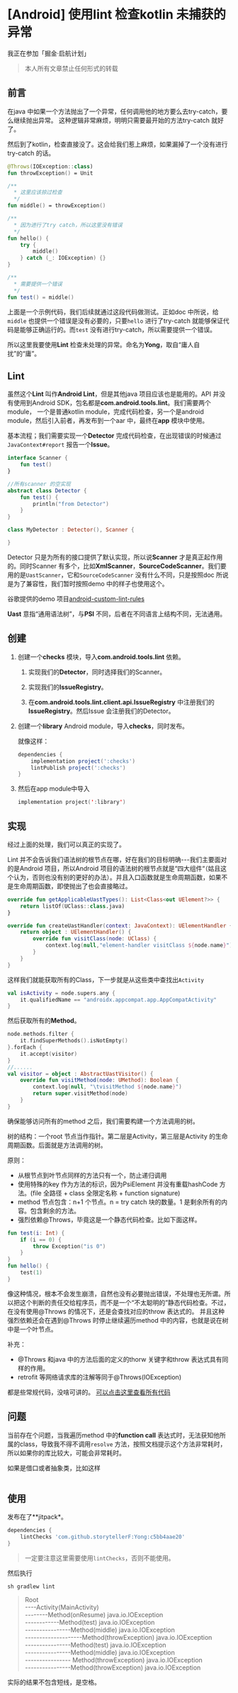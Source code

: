 # [Android] 使用lint 检查kotlin 未捕获的异常

我正在参加「掘金·启航计划」

> 本人所有文章禁止任何形式的转载

## 前言

在java 中如果一个方法抛出了一个异常，任何调用他的地方要么去try-catch，要么继续抛出异常。
这种逻辑非常麻烦，明明只需要最开始的方法try-catch 就好了。

然后到了kotlin，检查直接没了。这会给我们惹上麻烦，如果漏掉了一个没有进行try-catch 的话。

```kotlin
@Throws(IOException::class)
fun throwException() = Unit

/**
  * 这里应该掠过检查
  */
fun middle() = throwException()

/**
  * 因为进行了try catch，所以这里没有错误
  */
fun hello() {
    try {
        middle()
    } catch (_: IOException) {}
}

/**
  * 需要提供一个错误
  */
fun test() = middle()
```

上面是一个示例代码，我们后续就通过这段代码做测试。正如doc 中所说，给`middle` 也提供一个错误是没有必要的，只要`hello` 进行了try-catch 就能够保证代码是能够正确运行的。而`test` 没有进行try-catch，所以需要提供一个错误。

所以这里我要使用**Lint** 检查未处理的异常。命名为**Yong**，取自“庸人自扰”的“庸”。

## Lint

虽然这个**Lint** 叫作**Android Lint**，但是其他java 项目应该也是能用的。API 并没有使用到Android SDK，包名都是**com.android.tools.lint**。我们需要两个module， 一个是普通kotlin module，完成代码检查，另一个是android module，然后引入前者，再发布到一个aar 中，最终在**app** 模块中使用。

基本流程；我们需要实现一个**Detector** 完成代码检查，在出现错误的时候通过`JavaContext#report` 报告一个**Issue**。

```kotlin
interface Scanner {
    fun test()
}

//所有scanner 的空实现
abstract class Detector {
    fun test() {
        println("from Detector")
    }
}

class MyDetector : Detector(), Scanner {

}
```

Detector 只是为所有的接口提供了默认实现，所以说**Scanner** 才是真正起作用的。同时Scanner 有多个，比如**XmlScanner**，**SourceCodeScanner**。我们要用的是`UastScanner`，它和`SourceCodeScanner` 没有什么不同，只是按照doc 所说是为了兼容性，我们暂时按照demo 中的样子也使用这个。

谷歌提供的demo 项目[android-custom-lint-rules](https://github.com/googlesamples/android-custom-lint-rules)

**Uast** 意指“通用语法树”，与**PSI** 不同，后者在不同语言上结构不同，无法通用。

## 创建

1. 创建一个**checks** 模块，导入**com.android.tools.lint** 依赖。

    1. 实现我们的**Detector**，同时选择我们的Scanner。

    2. 实现我们的**IssueRegistry**。

    3. 在**com.android.tools.lint.client.api.IssueRegistry** 中注册我们的**IssueRegistry**。然后Issue 会注册我们的Detector。

2. 创建一个**library** Android module，导入**checks**，同时发布。

    就像这样：

    ```groovy
    dependencies {
        implementation project(':checks')
        lintPublish project(':checks')
    }
    ```

3. 然后在app module中导入

    ```kts
    implementation project(':library')
    ```

## 实现

经过上面的处理，我们可以真正的实现了。

Lint 并不会告诉我们语法树的根节点在哪，好在我们的目标明确---我们主要面对的是Android 项目，所以Android 项目的语法树的根节点就是“四大组件“（姑且这个认为，否则也没有别的更好的办法）。并且入口函数就是生命周期函数，如果不是生命周期函数，即使抛出了也会直接略过。

```kotlin
override fun getApplicableUastTypes(): List<Class<out UElement?>> {
    return listOf(UClass::class.java)
}

override fun createUastHandler(context: JavaContext): UElementHandler {
    return object : UElementHandler() {
        override fun visitClass(node: UClass) {
            context.log(null,"element-handler visitClass ${node.name}")
        }
    }
}
```

这样我们就能获取所有的Class，下一步就是从这些类中查找出`Activity`

```kotlin
val isActivity = node.supers.any {
    it.qualifiedName == "androidx.appcompat.app.AppCompatActivity"
}
```

然后获取所有的**Method**。

```kotlin
node.methods.filter {
    it.findSuperMethods().isNotEmpty()
}.forEach {
    it.accept(visitor)
}
//......
val visitor = object : AbstractUastVisitor() {
    override fun visitMethod(node: UMethod): Boolean {
        context.log(null, "\tvisitMethod ${node.name}")
        return super.visitMethod(node)
    }
}
```

确保能够访问所有的method 之后，我们需要构建一个方法调用的树。

树的结构：一个root 节点当作指针。第二层是Activity，第三层是Activity 的生命周期函数。后面就是方法调用的树。

原则：

* 从根节点到叶节点同样的方法只有一个，防止递归调用
* 使用特殊的key 作为方法的标识，因为PsiElement 并没有重载hashCode 方法。(file 全路径 + class 全限定名称 + function signature)
* method 节点包含：n+1 个节点。n = try catch 块的数量。1 是剩余所有的内容。包含剩余的方法。
* 强烈依赖@Throws，毕竟这是一个静态代码检查。比如下面这样。

```kotlin
fun test(i: Int) {
    if (i == 0) {
        throw Exception("is 0")
    }
}
fun hello() {
    test(1)
}
```

像这种情况，根本不会发生崩溃，自然也没有必要抛出错误，不处理也无所谓。所以把这个判断的责任交给程序员，而不是一个“不太聪明的”静态代码检查。不过，在没有使用@Throws 的情况下，还是会查找对应的throw 表达式的。
并且这种强烈依赖还会在遇到@Throws 时停止继续遍历method 中的内容，也就是说在树中是一个叶节点。

补充：

* @Throws 和java 中的方法后面的定义的thorw 关键字和throw 表达式具有同样的作用。
* retrofit 等网络请求库的注解等同于@Throws(IOException)

都是些常规代码，没啥可讲的。
[可以点击这里查看所有代码](https://github.com/storytellerF/Yong)

## 问题

当前存在个问题，当我遍历method 中的**function call** 表达式时，无法获知他所属的class，导致我不得不调用`resolve` 方法，按照文档提示这个方法非常耗时，所以如果你的库比较大，可能会非常耗时。

如果是借口或者抽象类，比如这样

```kotlin

```

## 使用

发布在了**jitpack*。

```groovy
dependencies {
    lintChecks 'com.github.storytellerF:Yong:c5bb4aae20'
}
```

>一定要注意这里需要使用`lintChecks`，否则不能使用。

然后执行

```shell
sh gradlew lint
```

>Root  
>----Activity(MainActivity)  
>--------Method(onResume) java.io.IOException  
>------------Method(test) java.io.IOException  
>----------------Method(middle) java.io.IOException  
>--------------------Method(throwException) java.io.IOException  
>----------------Method(test) java.io.IOException  
>----------------Method(middle) java.io.IOException  
>----------------    Method(throwException) java.io.IOException  
>----------------Method(throwException) java.io.IOException

实际的结果不包含短线，是空格。
